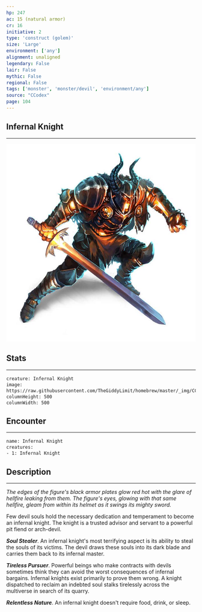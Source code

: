 ```yaml
---
hp: 247
ac: 15 (natural armor)
cr: 16
initiative: 2
type: 'construct (golem)'    
size: 'Large'
environment: ['any']
alignment: unaligned
legendary: False
lair: False
mythic: False
regional: False
tags: ['monster', 'monster/devil', 'environment/any']
source: "CCodex"
page: 104
---
```


## Infernal Knight
---

![|600](https://raw.githubusercontent.com/TheGiddyLimit/homebrew/master/_img/CCodex/infernalknight.jpg)

## Stats
---

```statblock
creature: Infernal Knight
image: https://raw.githubusercontent.com/TheGiddyLimit/homebrew/master/_img/CCodex/infernalknight_token.png
columnHeight: 500
columnWidth: 500
```

## Encounter
---

```encounter-table
name: Infernal Knight
creatures:
- 1: Infernal Knight
```

## Description
---
_The edges of the figure's black armor plates glow red hot with the glare of hellfire leaking from them. The figure's eyes, glowing with that same hellfire, gleam from within its helmet as it swings its mighty sword._

Few devil souls hold the necessary dedication and temperament to become an infernal knight. The knight is a trusted advisor and servant to a powerful pit fiend or arch-devil.

**_Soul Stealer_**. An infernal knight's most terrifying aspect is its ability to steal the souls of its victims. The devil draws these souls into its dark blade and carries them back to its infernal master.


**_Tireless Pursuer_**. Powerful beings who make contracts with devils sometimes think they can avoid the worst consequences of infernal bargains. Infernal knights exist primarily to prove them wrong. A knight dispatched to reclaim an indebted soul stalks tirelessly across the multiverse in search of its quarry.


**_Relentless Nature_**. An infernal knight doesn't require food, drink, or sleep.







